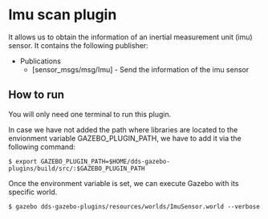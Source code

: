 # Imu scan plugin
It allows us to obtain the information of an inertial measurement unit (imu) sensor. It contains the following publisher:
* Publications 
    * [sensor_msgs/msg/Imu] - Send the information of the imu sensor

## How to run
You will only need one terminal to run this plugin. 

In case we have not added the path where libraries are located to the envionment variable GAZEBO_PLUGIN_PATH,
we have to add it via the following command:

```
$ export GAZEBO_PLUGIN_PATH=$HOME/dds-gazebo-plugins/build/src/:$GAZEBO_PLUGIN_PATH
```
Once the environment variable is set, we can execute Gazebo with its specific world.

```
$ gazebo dds-gazebo-plugins/resources/worlds/ImuSensor.world --verbose
```